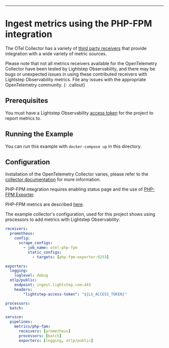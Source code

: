 ---
# Ingest metrics using the PHP-FPM integration

The OTel Collector has a variety of [third party receivers](https://github.com/open-telemetry/opentelemetry-collector-contrib/tree/master/receiver) that provide integration with a wide variety of metric sources.

Please note that not all metrics receivers available for the OpenTelemetry Collector have been tested by Lightstep Observability, and there may be bugs or unexpected issues in using these contributed receivers with Lightstep Observability metrics. File any issues with the appropriate OpenTelemetry community.
{: .callout}

## Prerequisites

You must have a Lightstep Observability [access token](/docs/create-and-manage-access-tokens) for the project to report metrics to.

## Running the Example

You can run this example with `docker-compose up` in this directory.

## Configuration

Installation of the OpenTelemetry Collector varies, please refer to the [collector documentation](https://opentelemetry.io/docs/collector/) for more information.

PHP-FPM integration requires enabling status page and the use of [PHP-FPM Exporter](https://github.com/hipages/php-fpm_exporter).

PHP-FPM metrics are described [here](https://github.com/hipages/php-fpm_exporter#metrics-collected).

The example collector's configuration, used for this project shows using processors to add metrics with Lightstep Observability:

``` yaml
receivers:
  prometheus:
    config:
      scrape_configs:
        - job_name: otel-php-fpm
          static_configs:
            - targets: [php-fpm-exporter:9253]

exporters:
  logging:
    loglevel: debug
  otlp/public:
    endpoint: ingest.lightstep.com:443
    headers:
        "lightstep-access-token": "${LS_ACCESS_TOKEN}"

processors:
  batch:

service:
  pipelines:
    metrics/php-fpm:
      receivers: [prometheus]
      processors: [batch]
      exporters: [logging, otlp/public]
```
